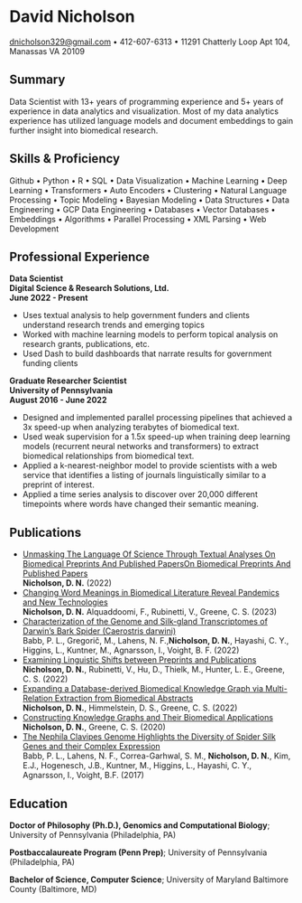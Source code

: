David Nicholson
============

dnicholson329@gmail.com • 412-607-6313 • 11291 Chatterly Loop Apt 104, Manassas VA 20109  

Summary
-------
Data Scientist with 13+ years of programming experience and 5+ years of experience in data analytics and visualization. Most of my data analytics experience has utilized language models and document embeddings to gain further insight into biomedical research. 

Skills & Proficiency 
--------------------
Github • Python • R • SQL • Data Visualization • Machine Learning • Deep Learning • Transformers • Auto Encoders • Clustering • Natural Language Processing • Topic Modeling • Bayesian Modeling • Data Structures • Data Engineering • GCP Data Engineering • Databases • Vector Databases • Embeddings • Algorithms • Parallel Processing • XML Parsing • Web Development

Professional Experience
----------
**Data Scientist**  
**Digital Science & Research Solutions, Ltd.**  
**June 2022 - Present**

- Uses textual analysis to help government funders and clients understand research trends and emerging topics
- Worked with machine learning models to perform topical analysis on research grants, publications, etc.
- Used Dash to build dashboards that narrate results for government funding clients

**Graduate Researcher Scientist**  
**University of Pennsylvania**  
**August 2016 - June 2022**

- Designed and implemented parallel processing pipelines that achieved a 3x speed-up when analyzing terabytes of biomedical text.
- Used weak supervision for a 1.5x speed-up when training deep learning models (recurrent neural networks and transformers) to extract biomedical relationships from biomedical text.
- Applied a k-nearest-neighbor model to provide scientists with a web service that identifies a listing of journals linguistically similar to a preprint of interest.
- Applied a time series analysis to discover over 20,000 different timepoints where words have changed their semantic meaning.

Publications
------------
 - [Unmasking The Language Of Science Through Textual Analyses On Biomedical Preprints And Published PapersOn Biomedical Preprints And Published Papers](https://repository.upenn.edu/cgi/viewcontent.cgi?article=6692&context=edissertations)  
**Nicholson, D. N.**  (2022)
- [Changing Word Meanings in Biomedical Literature Reveal Pandemics and New Technologies](https://doi.org/10.1186/s13040-023-00332-2)  
**Nicholson, D. N.** Alquaddoomi, F., Rubinetti, V., Greene, C. S. (2023)  
- [Characterization of the Genome and Silk-gland Transcriptomes of Darwin’s Bark Spider (Caerostris darwini)](https://journals.plos.org/plosone/article?id=10.1371/journal.pone.0268660)  
Babb, P. L., Gregorič, M., Lahens, N. F.,**Nicholson, D. N.**, Hayashi, C. Y., Higgins, L., Kuntner, M., Agnarsson, I., Voight, B. F. (2022)  
- [Examining Linguistic Shifts between Preprints and Publications](https://journals.plos.org/plosbiology/article?id=10.1371/journal.pbio.3001470)  
**Nicholson, D. N.**, Rubinetti, V., Hu, D., Thielk, M., Hunter, L. E.,  Greene, C. S. (2022)  
- [Expanding a Database-derived Biomedical Knowledge Graph via Multi- Relation Extraction from Biomedical Abstracts](https://doi.org/10.1101/730085)  
**Nicholson, D. N.**, Himmelstein, D. S., Greene, C. S. (2022)  
- [Constructing Knowledge Graphs and Their Biomedical Applications](https://doi.org/10.1016/j.csbj.2020.05.017)  
**Nicholson, D. N.**, Greene, C. S. (2020)  
- [The Nephila Clavipes Genome Highlights the Diversity of Spider Silk Genes and their Complex Expression](https://doi.org/10.1038/ng.3852)  
Babb, P. L., Lahens, N. F., Correa-Garhwal, S. M., **Nicholson, D. N.**, Kim, E.J., Hogenesch, J.B., Kuntner, M., Higgins, L., Hayashi, C. Y., Agnarsson, I., Voight, B.F. (2017)  

Education
---
**Doctor of Philosophy (Ph.D.), Genomics and Computational Biology**; University of Pennsylvania (Philadelphia, PA) 

**Postbaccalaureate Program (Penn Prep)**; University of Pennsylvania (Philadelphia, PA)

**Bachelor of Science, Computer Science**; University of Maryland Baltimore County (Baltimore, MD)